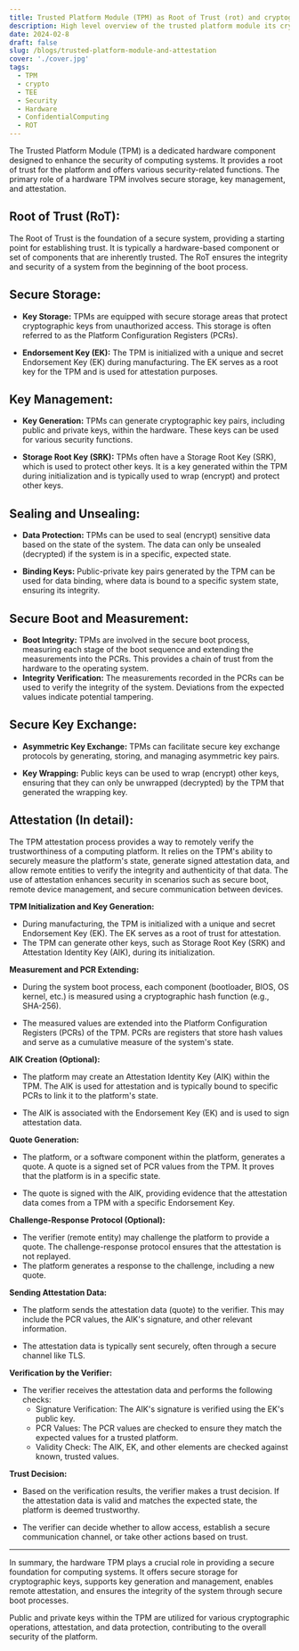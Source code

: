 ```yaml
---
title: Trusted Platform Module (TPM) as Root of Trust (rot) and cryptographic features
description: High level overview of the trusted platform module its cryptographic features that can be used to perform the platform attestation.
date: 2024-02-8
draft: false
slug: /blogs/trusted-platform-module-and-attestation
cover: './cover.jpg'
tags:
  - TPM
  - crypto
  - TEE
  - Security
  - Hardware
  - ConfidentialComputing
  - ROT
---
```


The Trusted Platform Module (TPM) is a dedicated hardware component designed to enhance the security of computing systems. It provides a root of trust for the platform and offers various security-related functions. The primary role of a hardware TPM involves secure storage, key management, and attestation.

## Root of Trust (RoT):

The Root of Trust is the foundation of a secure system, providing a starting point for establishing trust. It is typically a hardware-based component or set of components that are inherently trusted. The RoT ensures the integrity and security of a system from the beginning of the boot process.

## Secure Storage:

- **Key Storage:** TPMs are equipped with secure storage areas that protect cryptographic keys from unauthorized access. This storage is often referred to as the Platform Configuration Registers (PCRs).

- **Endorsement Key (EK):** The TPM is initialized with a unique and secret Endorsement Key (EK) during manufacturing. The EK serves as a root key for the TPM and is used for attestation purposes.

## Key Management:

- **Key Generation:** TPMs can generate cryptographic key pairs, including public and private keys, within the hardware. These keys can be used for various security functions.

- **Storage Root Key (SRK):** TPMs often have a Storage Root Key (SRK), which is used to protect other keys. It is a key generated within the TPM during initialization and is typically used to wrap (encrypt) and protect other keys.

## Sealing and Unsealing:

- **Data Protection:** TPMs can be used to seal (encrypt) sensitive data based on the state of the system. The data can only be unsealed (decrypted) if the system is in a specific, expected state.

- **Binding Keys:** Public-private key pairs generated by the TPM can be used for data binding, where data is bound to a specific system state, ensuring its integrity.

## Secure Boot and Measurement:

- **Boot Integrity:** TPMs are involved in the secure boot process, measuring each stage of the boot sequence and extending the measurements into the PCRs. This provides a chain of trust from the hardware to the operating system.
- **Integrity Verification:** The measurements recorded in the PCRs can be used to verify the integrity of the system. Deviations from the expected values indicate potential tampering.

## Secure Key Exchange:

- **Asymmetric Key Exchange:** TPMs can facilitate secure key exchange protocols by generating, storing, and managing asymmetric key pairs.

- **Key Wrapping:** Public keys can be used to wrap (encrypt) other keys, ensuring that they can only be unwrapped (decrypted) by the TPM that generated the wrapping key.

## Attestation (In detail):

The TPM attestation process provides a way to remotely verify the trustworthiness of a computing platform. It relies on the TPM's ability to securely measure the platform's state, generate signed attestation data, and allow remote entities to verify the integrity and authenticity of that data. The use of attestation enhances security in scenarios such as secure boot, remote device management, and secure communication between devices.

**TPM Initialization and Key Generation:**

- During manufacturing, the TPM is initialized with a unique and secret Endorsement Key (EK). The EK serves as a root of trust for attestation.
- The TPM can generate other keys, such as Storage Root Key (SRK) and Attestation Identity Key (AIK), during its initialization.

**Measurement and PCR Extending:**

- During the system boot process, each component (bootloader, BIOS, OS kernel, etc.) is measured using a cryptographic hash function (e.g., SHA-256).

- The measured values are extended into the Platform Configuration Registers (PCRs) of the TPM. PCRs are registers that store hash values and serve as a cumulative measure of the system's state.

**AIK Creation (Optional):**

- The platform may create an Attestation Identity Key (AIK) within the TPM. The AIK is used for attestation and is typically bound to specific PCRs to link it to the platform's state.

- The AIK is associated with the Endorsement Key (EK) and is used to sign attestation data.

**Quote Generation:**

- The platform, or a software component within the platform, generates a quote. A quote is a signed set of PCR values from the TPM. It proves that the platform is in a specific state.

- The quote is signed with the AIK, providing evidence that the attestation data comes from a TPM with a specific Endorsement Key.

**Challenge-Response Protocol (Optional):**

- The verifier (remote entity) may challenge the platform to provide a quote. The challenge-response protocol ensures that the attestation is not replayed.
- The platform generates a response to the challenge, including a new quote.

**Sending Attestation Data:**

- The platform sends the attestation data (quote) to the verifier. This may include the PCR values, the AIK's signature, and other relevant information.

- The attestation data is typically sent securely, often through a secure channel like TLS.

**Verification by the Verifier:**

- The verifier receives the attestation data and performs the following checks:
  - Signature Verification: The AIK's signature is verified using the EK's public key.
  - PCR Values: The PCR values are checked to ensure they match the expected values for a trusted platform.
  - Validity Check: The AIK, EK, and other elements are checked against known, trusted values.

**Trust Decision:**

- Based on the verification results, the verifier makes a trust decision. If the attestation data is valid and matches the expected state, the platform is deemed trustworthy.

- The verifier can decide whether to allow access, establish a secure communication channel, or take other actions based on trust.

---

In summary, the hardware TPM plays a crucial role in providing a secure foundation for computing systems. It offers secure storage for cryptographic keys, supports key generation and management, enables remote attestation, and ensures the integrity of the system through secure boot processes.

Public and private keys within the TPM are utilized for various cryptographic operations, attestation, and data protection, contributing to the overall security of the platform.
